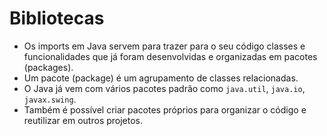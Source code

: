 # Bibliotecas

- Os imports em Java servem para trazer para o seu código classes e funcionalidades que já foram desenvolvidas e organizadas em pacotes (packages).
- Um pacote (package) é um agrupamento de classes relacionadas.
- O Java já vem com vários pacotes padrão como `java.util`, `java.io`, `javax.swing`.
- Também é possível criar pacotes próprios para organizar o código e reutilizar em outros projetos.
